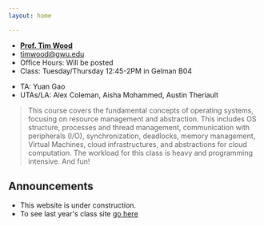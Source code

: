 ```yaml
---
layout: home

---
```

<div class="wrapper" markdown="0"><div class="footer-col-wrapper">
<div class="footer-col two-col-1">
    <ul class="contact-list">
        <li><b><a href="https://faculty.cs.gwu.edu/timwood">Prof. Tim Wood</a></b></li>
        <li><a href="mailto:timwood@gwu.edu">timwood@gwu.edu</a></li>
        <li>Office Hours: Will be posted</li>
        <li>Class: Tuesday/Thursday 12:45-2PM in Gelman B04</li>
    </ul>
</div>
<div class="footer-col two-col-2">
    <ul class="contact-list">
        <li>TA: Yuan Gao</li>
        <li>UTAs/LA: Alex Coleman, Aisha Mohammed, Austin Theriault </li>
    </ul>
    </div>
</div></div>


> This course covers the fundamental concepts of operating systems, focusing on resource management and abstraction. This includes OS structure, processes and thread management, communication with peripherals (I/O), synchronization, deadlocks, memory management, Virtual Machines, cloud infrastructures, and abstractions for cloud computation. The workload for this class is heavy and programming intensive. And fun!


## Announcements ##
- This website is under construction.
- To see last year's class site [go here](https://www2.seas.gwu.edu/~gparmer/classes/2021-09-01-Operating-Systems.html)

<!-- ## Schedule  ##

<div style="font-size:90%">

| Week | Topic
|:---  |:--- |
| Week 1 |  |
| Week 2 |  |
| Week 3 |  |
| Week 4 |  |
| Week 5 |  |
| Week 6 |  |
| Week 7 |  |
| Week 8 |  |
| Week 9 |  |
| Week 10 |  |
| Week 11 |  |
| Week 12 |  |
| Week 13 |  |
| Week 14 |  |
| Week 15 |  |
| Week 16 |  |

</div> -->
